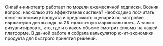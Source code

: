 Онлайн-кинотеатр работает по модели ежемесячной подписки. Возник вопрос: насколько это эффективная система? 
Необходимо посчитать юнит-экономику продукта и предложить сценарий по настройке параметров для выхода на 25-процентную маржинальность. А также визуализировать, кто, где и в каком объеме смотрит фильмы на нашей платформе.
В данной работе я собрала калькулятор юнит-экономики продукта для быстрого принятия решений.

